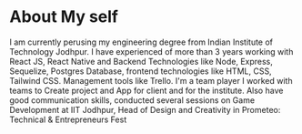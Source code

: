 # About My self
I am currently perusing my engineering degree from Indian Institute of Technology Jodhpur. I have experienced of more than 3 years working with React JS, React Native and Backend Technologies like Node, Express, Sequelize, Postgres Database, frontend technologies like HTML, CSS, Tailwind CSS. Management tools like Trello. I'm a team player I worked with teams to Create project and App for client and for the institute. Also have good communication skills, conducted several sessions on Game Development at IIT Jodhpur, Head of Design and Creativity in Prometeo: Technical & Entrepreneurs Fest 